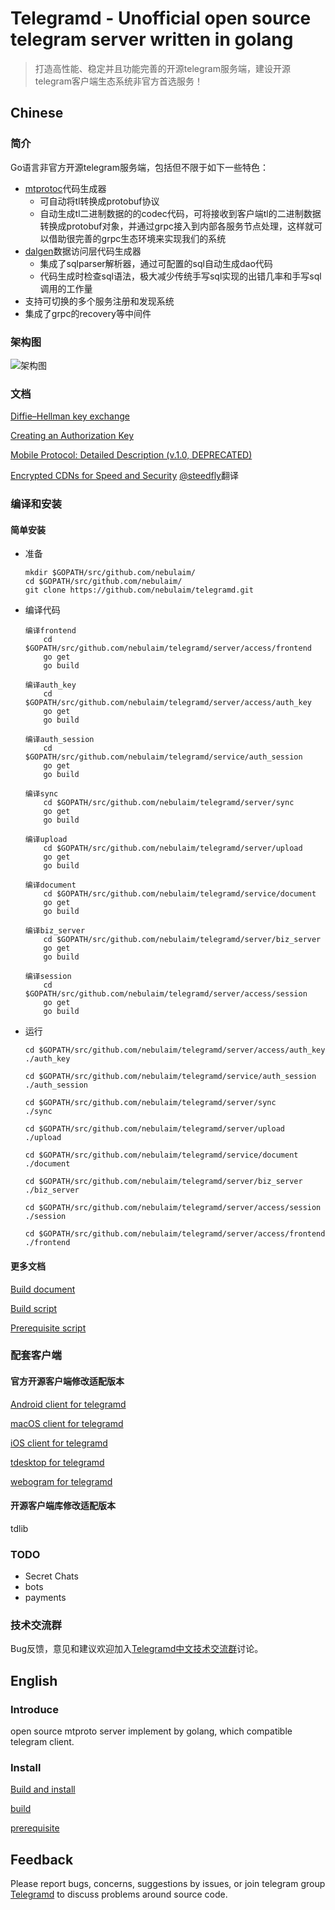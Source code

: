 # Telegramd - Unofficial open source telegram server written in golang
> 打造高性能、稳定并且功能完善的开源telegram服务端，建设开源telegram客户端生态系统非官方首选服务！

## Chinese

### 简介
Go语言非官方开源telegram服务端，包括但不限于如下一些特色：

- [mtprotoc](https://github.com/nebulaim/mtprotoc)代码生成器
	- 可自动将tl转换成protobuf协议
	- 自动生成tl二进制数据的的codec代码，可将接收到客户端tl的二进制数据转换成protobuf对象，并通过grpc接入到内部各服务节点处理，这样就可以借助很完善的grpc生态环境来实现我们的系统
- [dalgen](https://github.com/nebulaim/nebula-dal-generator)数据访问层代码生成器
	- 集成了sqlparser解析器，通过可配置的sql自动生成dao代码
	- 代码生成时检查sql语法，极大减少传统手写sql实现的出错几率和手写sql调用的工作量
- 支持可切换的多个服务注册和发现系统
- 集成了grpc的recovery等中间件

### 架构图
![架构图](doc/image/architecture-001.jpeg)

### 文档
[Diffie–Hellman key exchange](doc/dh-key-exchange.md)

[Creating an Authorization Key](doc/Creating_an_Authorization_Key.md)

[Mobile Protocol: Detailed Description (v.1.0, DEPRECATED)](doc/Mobile_Protocol-Detailed_Description_v.1.0_DEPRECATED.md)

[Encrypted CDNs for Speed and Security](doc/cdn.md) [@steedfly](https://github.com/steedfly)翻译
### 编译和安装
#### 简单安装
- 准备
    ```
    mkdir $GOPATH/src/github.com/nebulaim/
    cd $GOPATH/src/github.com/nebulaim/
    git clone https://github.com/nebulaim/telegramd.git
    ```

- 编译代码
    ```
    编译frontend
        cd $GOPATH/src/github.com/nebulaim/telegramd/server/access/frontend
        go get
        go build
    
    编译auth_key
        cd $GOPATH/src/github.com/nebulaim/telegramd/server/access/auth_key
        go get
        go build

    编译auth_session
        cd $GOPATH/src/github.com/nebulaim/telegramd/service/auth_session
        go get
        go build
        
    编译sync
        cd $GOPATH/src/github.com/nebulaim/telegramd/server/sync
        go get
        go build
    
    编译upload
        cd $GOPATH/src/github.com/nebulaim/telegramd/server/upload
        go get
        go build
    
    编译document
        cd $GOPATH/src/github.com/nebulaim/telegramd/service/document
        go get
        go build

    编译biz_server
        cd $GOPATH/src/github.com/nebulaim/telegramd/server/biz_server
        go get
        go build
        
    编译session
        cd $GOPATH/src/github.com/nebulaim/telegramd/server/access/session
        go get
        go build
    ```

- 运行
    ```
    cd $GOPATH/src/github.com/nebulaim/telegramd/server/access/auth_key
    ./auth_key

    cd $GOPATH/src/github.com/nebulaim/telegramd/service/auth_session
    ./auth_session
    
    cd $GOPATH/src/github.com/nebulaim/telegramd/server/sync
    ./sync
    
    cd $GOPATH/src/github.com/nebulaim/telegramd/server/upload
    ./upload

    cd $GOPATH/src/github.com/nebulaim/telegramd/service/document
    ./document

    cd $GOPATH/src/github.com/nebulaim/telegramd/server/biz_server
    ./biz_server

    cd $GOPATH/src/github.com/nebulaim/telegramd/server/access/session
    ./session
    
    cd $GOPATH/src/github.com/nebulaim/telegramd/server/access/frontend
    ./frontend
    ```

#### 更多文档
[Build document](doc/build.md)

[Build script](scripts/build.sh)

[Prerequisite script](scripts/prerequisite.sh)

### 配套客户端
#### 官方开源客户端修改适配版本
[Android client for telegramd](https://github.com/nebulaim/TelegramAndroid)

[macOS client for telegramd](https://github.com/nebulaim/TelegramSwift)

[iOS client for telegramd](https://github.com/nebulaim/TelegramiOS)

[tdesktop for telegramd](https://github.com/nebulaim/tdesktop/tree/telegramd)

[webogram for telegramd](https://github.com/nebulaim/webogram)

#### 开源客户端库修改适配版本
tdlib

### TODO
- Secret Chats
- bots
- payments

### 技术交流群
Bug反馈，意见和建议欢迎加入[Telegramd中文技术交流群](https://t.me/joinchat/D8b0DQ-CrvZXZv2dWn310g)讨论。

## English

### Introduce
open source mtproto server implement by golang, which compatible telegram client.

### Install
[Build and install](doc/build.md)

[build](scripts/build.sh)

[prerequisite](scripts/prerequisite.sh)

## Feedback
Please report bugs, concerns, suggestions by issues, or join telegram group [Telegramd](https://t.me/joinchat/D8b0DRJiuH8EcIHNZQmCxQ) to discuss problems around source code.

